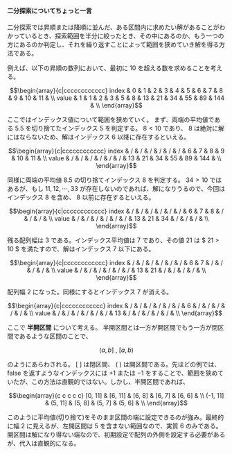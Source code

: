 #### 二分探索についてちょっと一言
二分探索では昇順または降順に並んだ、ある区間内に求めたい解があることがわかっているとき、探索範囲を半分に絞ったとき、その中にあるのか、もう一つの方にあるのか判定し、それを繰り返すことによって範囲を狭めていき解を得る方法である。

例えば、以下の昇順の数列において、最初に $10$ を超える数を求めることを考える。
```math
\begin{array}{c|cccccccccccc}
index & 0 & 1 & 2 & 3 & 4 & 5 &  6 &  7 &  8 &  9 & 10 &  11 & \\
value & 1 & 1 & 2 & 3 & 5 & 8 & 13 & 21 & 34 & 55 & 89 & 144 & \\
\end{array}
```
ここではインデックス値について範囲を狭めていく。
まず、両端の平均値である $5.5$ を切り捨てたインデックス $5$ を判定する。
$8 < 10$ であり、 $8$ は絶対に解にはならないため、解はインデックス $6$ 以降に存在するといえる。
```math
\begin{array}{c|cccccccccccc}
index & / & / & / & / & / & / &  6 &  7 &  8 &  9 & 10 &  11 & \\
value & / & / & / & / & / & / & 13 & 21 & 34 & 55 & 89 & 144 & \\
\end{array}
```
同様に両端の平均値 $8.5$ の切り捨てインデックス $8$ を判定する。
$34 > 10$ ではあるが、もし $11,12,\cdots,33$ が存在しないのであれば、解になりうるので、今回はインデックス $8$ を含め、 $8$ 以前に存在するといえる。
```math
\begin{array}{c|cccccccccccc}
index & / & / & / & / & / & / &  6 &  7 &  8 & / & / & / & \\
value & / & / & / & / & / & / & 13 & 21 & 34 & / & / & / & \\
\end{array}
```
残る配列幅は $3$ である。インデックス平均値は $7$ であり、その値 $21$ は $ 21 > 10 $ を満たすので、解はインデックス $7$ 以下にある。
```math
\begin{array}{c|cccccccccccc}
index & / & / & / & / & / & / &  6 &  7 & / &  / & / & / & \\
value & / & / & / & / & / & / & 13 & 21 & / &  / & / & / & \\
\end{array}
```
配列幅 $2$ になった。同様にするとインデックス $7$ が消える。
```math
\begin{array}{c|cccccccccccc}
index & / & / & / & / & / & / &  6 & / & / &  / & / & / & \\
value & / & / & / & / & / & / & 13 & / & / &  / & / & / & \\
\end{array}
```
ここで **半開区間** について考える。
半開区間とは一方が開区間でもう一方が閉区間であるような区間のことで、
```math
(a, b] \ , \ [a, b)
```
のようにあらわされる。 $[ \ ]$ は閉区間、 $( \ )$ は開区間である。先ほどの例では、false を返すようなインデックスには $+1$ または $-1$ をすることで、範囲を狭めていたが、この方法は直観的ではない。しかし、半開区間であれば、
```math
\begin{array}{c c c c c}
[0, 11] & [6, 11] & [6, 8] & [6, 7] & [6, 6] & \\
(-1, 11] & (5, 11] & (5, 8] & (5, 7] & (5, 6] & \\ 
\end{array}
```
このように平均値(切り捨て)をそのまま区間の端に設定できるのが強み。最終的に幅 $2$ に見えるが、左開区間は $5$ を含まない範囲なので、実質 $6$ のみである。開区間は解になり得ない端なので、初期設定で配列の外側を設定する必要があるが、代入は直観的になる。
